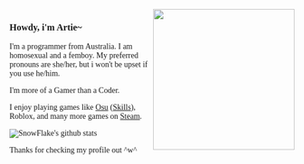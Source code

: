<span style="font-family:Poppins;">


<br><br>
<img align="right" src="https://media1.tenor.com/images/323376a7e28ce485d51a4b03b5d140a6/tenor.gif?itemid=12042112" height="250">

<h3>Howdy, i'm Artie~</h3>

I'm a programmer from Australia. I am homosexual and a femboy. My preferred pronouns are she/her, but i won't be upset if you use he/him.

I'm more of a Gamer than a Coder.

I enjoy playing games like <a href="https://osu.ppy.sh/users/15146700">Osu</a> (<a href="http://osuskills.com/user/ArtieFuzz">Skills</a>), Roblox, and many more games on <a href="https://steamcommunity.com/id/ArtieFuzzz/">Steam</a>.

![SnowFlake's github stats](https://snowflake-ui-git-stats.vercel.app/api?username=ArtieFuzzz&show_icons=true&theme=vue-dark)

Thanks for checking my profile out ^w^
</span>
